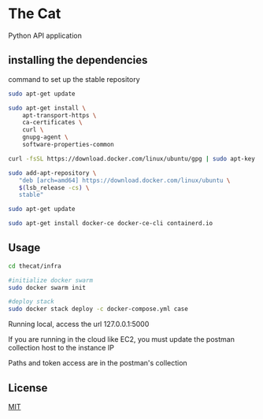 # The Cat

Python API application

## installing the dependencies

command to set up the stable repository
```bash
sudo apt-get update

sudo apt-get install \
    apt-transport-https \
    ca-certificates \
    curl \
    gnupg-agent \
    software-properties-common

curl -fsSL https://download.docker.com/linux/ubuntu/gpg | sudo apt-key add -

sudo add-apt-repository \
   "deb [arch=amd64] https://download.docker.com/linux/ubuntu \
   $(lsb_release -cs) \
   stable"

sudo apt-get update

sudo apt-get install docker-ce docker-ce-cli containerd.io
```

## Usage

```bash
cd thecat/infra

#initialize docker swarm
sudo docker swarm init

#deploy stack
sudo docker stack deploy -c docker-compose.yml case

```

Running local, access the url 127.0.0.1:5000

If you are running in the cloud like EC2, you must update the postman collection host to the instance IP

Paths and token access are in the postman's collection

## License
[MIT](https://choosealicense.com/licenses/mit/)
